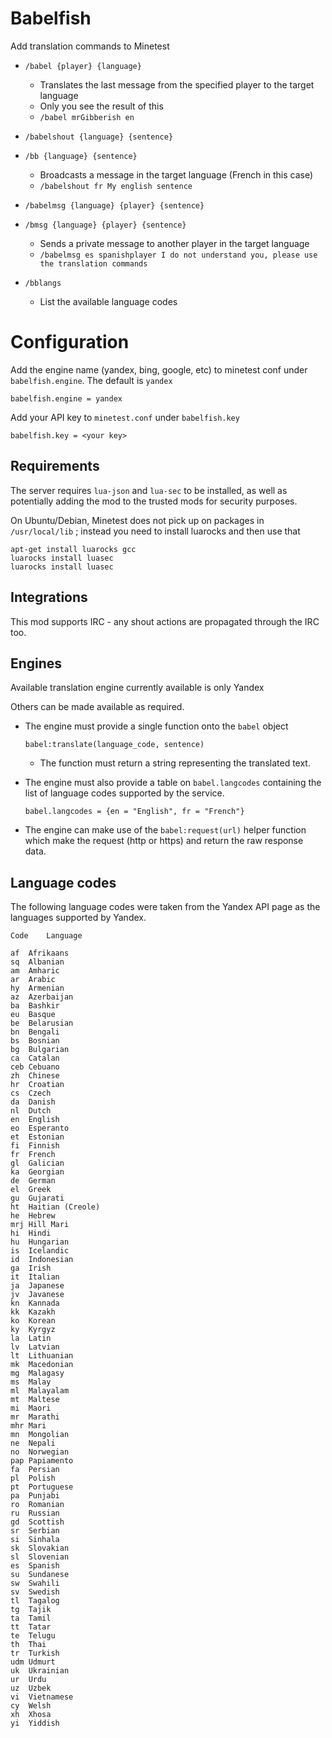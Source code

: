 # Babelfish

Add translation commands to Minetest

* `/babel {player} {language}`
	* Translates the last message from the specified player to the target language
	* Only you see the result of this
	* `/babel mrGibberish en`

* `/babelshout {language} {sentence}`
* `/bb {language} {sentence}`
	* Broadcasts a message in the target language (French in this case)
	* `/babelshout fr My english sentence`

* `/babelmsg {language} {player} {sentence}`
* `/bmsg {language} {player} {sentence}`
	* Sends a private message to another player in the target language
	* `/babelmsg es spanishplayer I do not understand you, please use the translation commands`

* `/bblangs`
	* List the available language codes

# Configuration

Add the engine name (yandex, bing, google, etc) to minetest conf under `babelfish.engine`. The default is `yandex`

	babelfish.engine = yandex

Add your API key to `minetest.conf` under `babelfish.key`

	babelfish.key = <your key>

## Requirements

The server requires `lua-json` and `lua-sec` to be installed, as well as potentially adding the mod to the trusted mods for security purposes.

On Ubuntu/Debian, Minetest does not pick up on packages in `/usr/local/lib` ; instead you need to install luarocks and then use that

	apt-get install luarocks gcc
	luarocks install luasec
	luarocks install luasec

## Integrations

This mod supports IRC - any shout actions are propagated through the IRC too.

## Engines

Available translation engine currently available is only Yandex

Others can be made available as required.

* The engine must provide a single function onto the `babel` object

	`babel:translate(language_code, sentence)`

	* The function must return a string representing the translated text.

* The engine must also provide a table on `babel.langcodes` containing the list of language codes supported by the service.

	`babel.langcodes = {en = "English", fr = "French"}`

* The engine can make use of the `babel:request(url)` helper function which make the request (http or https) and return the raw response data.

## Language codes

The following language codes were taken from the Yandex API page as the languages supported by Yandex.

	Code	Language

	af	Afrikaans
	sq	Albanian
	am	Amharic
	ar	Arabic
	hy	Armenian
	az	Azerbaijan
	ba	Bashkir
	eu	Basque
	be	Belarusian
	bn	Bengali
	bs	Bosnian
	bg	Bulgarian
	ca	Catalan
	ceb	Cebuano
	zh	Chinese
	hr	Croatian
	cs	Czech
	da	Danish
	nl	Dutch
	en	English
	eo	Esperanto
	et	Estonian
	fi	Finnish
	fr	French
	gl	Galician
	ka	Georgian
	de	German
	el	Greek
	gu	Gujarati
	ht	Haitian (Creole)
	he	Hebrew
	mrj	Hill Mari
	hi	Hindi
	hu	Hungarian
	is	Icelandic
	id	Indonesian
	ga	Irish
	it	Italian
	ja	Japanese
	jv	Javanese
	kn	Kannada
	kk	Kazakh
	ko	Korean
	ky	Kyrgyz
	la	Latin
	lv	Latvian
	lt	Lithuanian
	mk	Macedonian
	mg	Malagasy
	ms	Malay
	ml	Malayalam
	mt	Maltese
	mi	Maori
	mr	Marathi
	mhr	Mari
	mn	Mongolian
	ne	Nepali
	no	Norwegian
	pap	Papiamento
	fa	Persian
	pl	Polish
	pt	Portuguese
	pa	Punjabi
	ro	Romanian
	ru	Russian
	gd	Scottish
	sr	Serbian
	si	Sinhala
	sk	Slovakian
	sl	Slovenian
	es	Spanish
	su	Sundanese
	sw	Swahili
	sv	Swedish
	tl	Tagalog
	tg	Tajik
	ta	Tamil
	tt	Tatar
	te	Telugu
	th	Thai
	tr	Turkish
	udm	Udmurt
	uk	Ukrainian
	ur	Urdu
	uz	Uzbek
	vi	Vietnamese
	cy	Welsh
	xh	Xhosa
	yi	Yiddish

